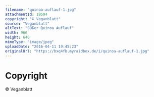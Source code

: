 ```yaml
---
filename: "quinoa-auflauf-1.jpg"
attachmentId: 18594
copyright: "© Veganblatt"
source: "Veganblatt"
altText: "Süßer Quinoa Auflauf"
width: 966
height: 640
mimeType: "image/jpeg"
uploadDate: "2016-04-11 19:45:23"
originalUrl: "https://bxq4fb.myraidbox.de/i/quinoa-auflauf-1.jpg"
---
```


# Copyright

© Veganblatt
